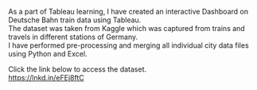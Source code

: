 As a part of Tableau learning, I have created an interactive Dashboard on Deutsche Bahn train data using Tableau.<br/>
The dataset was taken from Kaggle which was captured from trains and travels in different stations of Germany.<br/>
I have performed pre-processing and merging all individual city data files using Python and Excel.<br/>

Click the link below to access the dataset.<br/>
https://lnkd.in/eFEj8ftC
